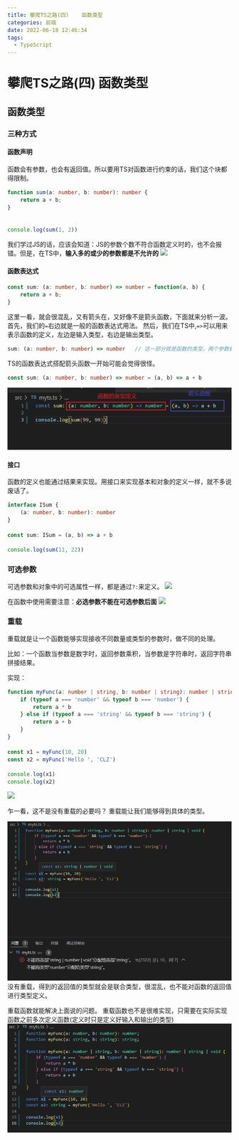 ```yaml
---
title: 攀爬TS之路(四)    函数类型
categories: 前端
date: 2022-06-18 12:46:34
tags:
  - TypeScript
---
```


# 攀爬TS之路(四)    函数类型

## 函数类型

### 三种方式

#### 函数声明
函数会有参数，也会有返回值。所以要用TS对函数进行约束的话，我们这个块都得限制。

```ts
function sum(a: number, b: number): number {
    return a + b;
}


console.log(sum(1, 2))
```

我们学过JS的话，应该会知道：JS的参数个数不符合函数定义时的，也不会报错。但是，在TS中，**输入多的或少的参数都是不允许的**
![](https://p3-juejin.byteimg.com/tos-cn-i-k3u1fbpfcp/515310aed5e34a53be014dcabe71c0c4~tplv-k3u1fbpfcp-zoom-1.image)

#### 函数表达式

```ts
const sum: (a: number, b: number) => number = function(a, b) {
    return a + b;
}
```

这里一看，就会很混乱，又有箭头在，又好像不是箭头函数，下面就来分析一波。
首先，我们的`=`右边就是一般的函数表达式用法。
然后，我们在TS中,`=>`可以用来表示函数的定义，左边是输入类型，右边是输出类型。

```ts
sum: (a: number, b: number) => number   // 这一部分就是函数的类型，两个参数都要是number，返回值也得是number
```

TS的函数表达式搭配箭头函数一开始可能会觉得很怪。

```ts
const sum: (a: number, b: number) => number = (a, b) => a + b
```

![](https://raw.githubusercontent.com/13535944743/CLZ_img/master/images/202206181246104.png)

#### 接口
函数的定义也能通过结果来实现。用接口来实现基本和对象的定义一样，就不多说废话了。

```ts
interface ISum {
    (a: number, b: number): number
}

const sum: ISum = (a, b) => a + b

console.log(sum(11, 22))    
```

### 可选参数
可选参数和对象中的可选属性一样，都是通过`?:`来定义。
![](https://p3-juejin.byteimg.com/tos-cn-i-k3u1fbpfcp/97d3bcd8dfe74869838ae24a634f58a9~tplv-k3u1fbpfcp-zoom-1.image)

在函数中使用需要注意：**必选参数不能在可选参数后面**
![](https://p3-juejin.byteimg.com/tos-cn-i-k3u1fbpfcp/a516ee479b4140909966148ff45384c9~tplv-k3u1fbpfcp-zoom-1.image)

### 重载
重载就是让一个函数能够实现接收不同数量或类型的参数时，做不同的处理。

比如：一个函数当参数是数字时，返回参数乘积，当参数是字符串时，返回字符串拼接结果。

实现：

```ts
function myFunc(a: number | string, b: number | string): number | string | void {
    if (typeof a === 'number' && typeof b === 'number') {
        return a * b
    } else if (typeof a === 'string' && typeof b === 'string') {
        return a + b
    }
}

const x1 = myFunc(10, 20)
const x2 = myFunc('Hello ', 'CLZ')

console.log(x1)
console.log(x2)
```

![](https://p3-juejin.byteimg.com/tos-cn-i-k3u1fbpfcp/2c3da4b9709940acbb648c5a72ac6c3d~tplv-k3u1fbpfcp-zoom-1.image)

乍一看，这不是没有重载的必要吗？
重载能让我们能够得到具体的类型。

![](https://raw.githubusercontent.com/13535944743/CLZ_img/master/images/202206181246101.png)
没有重载，得到的返回值的类型就会是联合类型，很混乱，也不能对函数的返回值进行类型定义。

重载函数就能解决上面说的问题。
重载函数也不是很难实现，只需要在实际实现函数之前多次定义函数(定义时只是定义好输入和输出的类型)
![](https://raw.githubusercontent.com/13535944743/CLZ_img/master/images/202206181246960.png)
